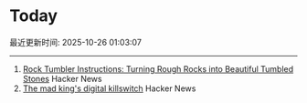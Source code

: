 # Today

最近更新时间: 2025-10-26 01:03:07

--- 
1. [Rock Tumbler Instructions: Turning Rough Rocks into Beautiful Tumbled Stones](https://rocktumbler.com/tips/rock-tumbler-instructions/) Hacker News
2. [The mad king's digital killswitch](https://pluralistic.net/2025/10/20/post-american-internet/#huawei-with-american-characteristics) Hacker News

